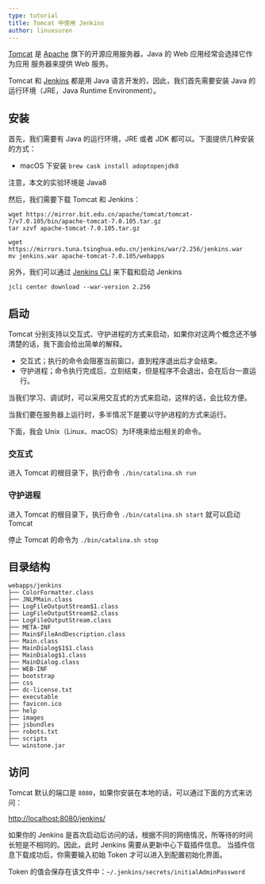```yaml
---
type: tutorial
title: Tomcat 中使用 Jenkins
author: linuxsuren
---
```


[Tomcat](http://tomcat.apache.org/) 是 [Apache](http://apache.org/) 旗下的开源应用服务器，Java 的 Web 应用经常会选择它作为应用
服务器来提供 Web 服务。

Tomcat 和 [Jenkins](http://jenkins.io/) 都是用 Java 语言开发的，因此，我们首先需要安装 Java 的运行环境（JRE，Java Runtime Environment）。

## 安装
首先，我们需要有 Java 的运行环境，JRE 或者 JDK 都可以。下面提供几种安装的方式：

* macOS 下安装 `brew cask install adoptopenjdk8`

注意，本文的实验环境是 Java8

然后，我们需要下载 Tomcat 和 Jenkins：
```
wget https://mirror.bit.edu.cn/apache/tomcat/tomcat-7/v7.0.105/bin/apache-tomcat-7.0.105.tar.gz
tar xzvf apache-tomcat-7.0.105.tar.gz

wget https://mirrors.tuna.tsinghua.edu.cn/jenkins/war/2.256/jenkins.war
mv jenkins.war apache-tomcat-7.0.105/webapps
```

另外，我们可以通过 [Jenkins CLI](https://github.com/jenkins-zh/jenkins-cli) 来下载和启动 Jenkins

`jcli center download --war-version 2.256`

## 启动
Tomcat 分别支持以交互式、守护进程的方式来启动，如果你对这两个概念还不够清楚的话，我下面会给出简单的解释。

* 交互式；执行的命令会阻塞当前窗口，直到程序退出后才会结束。
* 守护进程；命令执行完成后，立刻结束，但是程序不会退出，会在后台一直运行。

当我们学习、调试时，可以采用交互式的方式来启动，这样的话，会比较方便。

当我们要在服务器上运行时，多半情况下是要以守护进程的方式来运行。

下面，我会 Unix（Linux、macOS）为环境来给出相关的命令。

### 交互式
进入 Tomcat 的根目录下，执行命令 `./bin/catalina.sh run`

### 守护进程
进入 Tomcat 的根目录下，执行命令 `./bin/catalina.sh start` 就可以启动 Tomcat

停止 Tomcat 的命令为 `./bin/catalina.sh stop`

## 目录结构

```
webapps/jenkins
├── ColorFormatter.class
├── JNLPMain.class
├── LogFileOutputStream$1.class
├── LogFileOutputStream$2.class
├── LogFileOutputStream.class
├── META-INF
├── Main$FileAndDescription.class
├── Main.class
├── MainDialog$1$1.class
├── MainDialog$1.class
├── MainDialog.class
├── WEB-INF
├── bootstrap
├── css
├── dc-license.txt
├── executable
├── favicon.ico
├── help
├── images
├── jsbundles
├── robots.txt
├── scripts
└── winstone.jar
```

## 访问
Tomcat 默认的端口是 `8080`，如果你安装在本地的话，可以通过下面的方式来访问：

[http://localhost:8080/jenkins/](http://localhost:8080/jenkins/)

如果你的 Jenkins 是首次启动后访问的话，根据不同的网络情况，所等待的时间长短是不相同的。因此，此时 Jenkins 需要从更新中心下载插件信息。
当插件信息下载成功后，你需要输入初始 Token 才可以进入到配置初始化界面。

Token 的值会保存在该文件中：`~/.jenkins/secrets/initialAdminPassword`
